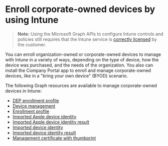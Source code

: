 # Enroll corporate-owned devices by using Intune> **Note:** Using the Microsoft Graph APIs to configure Intune controls and policies still requires that the Intune service is [correctly licensed](https://www.microsoft.com/en-us/cloud-platform/microsoft-intune-pricing) by the customer.

You can enroll organization-owned or corporate-owned devices to manage with Intune in a variety of ways, depending on the type of device, how the device was purchased, and the needs of the organization. You also can install the Company Portal app to enroll and manage corporate-owned devices, like in a "bring your own device" (BYOD) scenario.

The following Graph resources are available to manage corporate-owned devices in Intune:- [DEP enrollment profile](intune_corpenrollment_depenrollmentprofile.md)- [Device management](intune_corpenrollment_devicemanagement.md)- [Enrollment profile](intune_corpenrollment_enrollmentprofile.md)- [Imported Apple device identity](intune_corpenrollment_importedappledeviceidentity.md)- [Imported Apple device identity result](intune_corpenrollment_importedappledeviceidentityresult.md)- [Imported device identity](intune_corpenrollment_importeddeviceidentity.md)- [Imported device identity result](intune_corpenrollment_importeddeviceidentityresult.md)- [Management certificate with thumbprint](intune_corpenrollment_managementcertificatewiththumbprint.md)